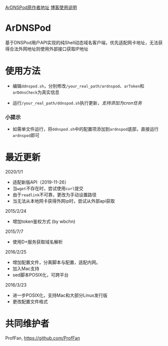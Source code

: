 [ArDNSPod原作者地址](https://github.com/anrip/dnspod-shell)
[博客使用说明](https://www.anrip.com/post/62)
# ArDNSPod

基于DNSPod用户API实现的纯Shell动态域名客户端，优先适配网卡地址，无法获得合法外网地址则使用外部接口获取IP地址

# 使用方法

-   编辑`ddnspod.sh`，分别修改`/your_real_path/ardnspod`、`arToken`和`arDdnsCheck`为真实信息

-   运行`/your_real_path/ddnspod.sh`执行更新，_支持添加为cron任务_

### 小提示

-   如需单文件运行，将`ddnspod.sh`中的配置项添加到`ardnspod`底部，直接运行`ardnspod`即可

# 最近更新

2020/1/1

-   适配新版API（2019-11-26）
-   当`wget`不存在时，尝试使用`curl`提交
-   由于`readlink`不可靠，更改为手动设置路径
-   当无法从本地网卡获得外网ip时，尝试从外部api获取

2015/2/24

-   增加token鉴权方式 (by wbchn)

2015/7/7

-   使用D+服务获取域名解析

2016/2/25

-   增加配置文件，分离脚本与配置，适配内网。
-   加入Mac支持
-   sed脚本POSIX化，可跨平台

2016/3/23

-   进一步POSIX化，支持Mac和大部分Linux发行版
-   更改配置文件格式

# 共同维护者

ProfFan, <https://github.com/ProfFan>
